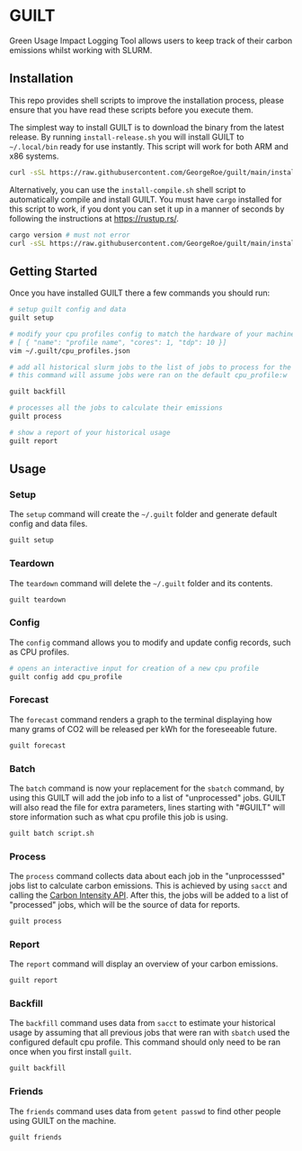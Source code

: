 # GUILT

Green Usage Impact Logging Tool allows users to keep track of their carbon emissions whilst working with SLURM.

## Installation

This repo provides shell scripts to improve the installation process, please ensure that
you have read these scripts before you execute them.

The simplest way to install GUILT is to download the binary from the latest release. By running
`install-release.sh` you will install GUILT to `~/.local/bin` ready for use instantly. This script
will work for both ARM and x86 systems.

```bash
curl -sSL https://raw.githubusercontent.com/GeorgeRoe/guilt/main/install-release.sh | sh
```

Alternatively, you can use the `install-compile.sh` shell script to automatically compile and
install GUILT. You must have `cargo` installed for this script to work, if you dont you can set
it up in a manner of seconds by following the instructions at https://rustup.rs/.

```bash
cargo version # must not error
curl -sSL https://raw.githubusercontent.com/GeorgeRoe/guilt/main/install-compile.sh | sh
```

## Getting Started

Once you have installed GUILT there a few commands you should run:

```sh
# setup guilt config and data
guilt setup

# modify your cpu profiles config to match the hardware of your machines
# [ { "name": "profile name", "cores": 1, "tdp": 10 }]
vim ~/.guilt/cpu_profiles.json

# add all historical slurm jobs to the list of jobs to process for the report
# this command will assume jobs were ran on the default cpu_profile:w

guilt backfill

# processes all the jobs to calculate their emissions
guilt process

# show a report of your historical usage
guilt report
```

## Usage

### Setup

The `setup` command will create the `~/.guilt` folder and generate default config and data files.

```sh
guilt setup
```

### Teardown

The `teardown` command will delete the `~/.guilt` folder and its contents.

```sh
guilt teardown
```

### Config

The `config` command allows you to modify and update config records, such as CPU profiles.

```sh
# opens an interactive input for creation of a new cpu profile
guilt config add cpu_profile
```

### Forecast

The `forecast` command renders a graph to the terminal displaying how many grams of CO2 will be released per kWh for the foreseeable future.

```sh
guilt forecast
```

### Batch

The `batch` command is now your replacement for the `sbatch` command, by using this GUILT will add the job info to a list of "unprocessed" jobs. GUILT will also read the file for extra parameters, lines starting with "#GUILT" will store information such as what cpu profile this job is using.

```sh
guilt batch script.sh
```

### Process

The `process` command collects data about each job in the "unprocesssed" jobs list to calculate carbon emissions. This is achieved by using `sacct` and calling the [Carbon Intensity API](https://carbonintensity.org.uk/). After this, the jobs will be added to a list of "processed" jobs, which will be the source of data for reports.

```sh
guilt process
```

### Report

The `report` command will display an overview of your carbon emissions.

```sh
guilt report
```

### Backfill

The `backfill` command uses data from `sacct` to estimate your historical usage by assuming that all previous jobs that were ran with `sbatch` used the configured default cpu profile. This command should only need to be ran once when you first install `guilt`.

```sh
guilt backfill
```

### Friends

The `friends` command uses data from `getent passwd` to find other people using GUILT on the machine.

```sh
guilt friends
```